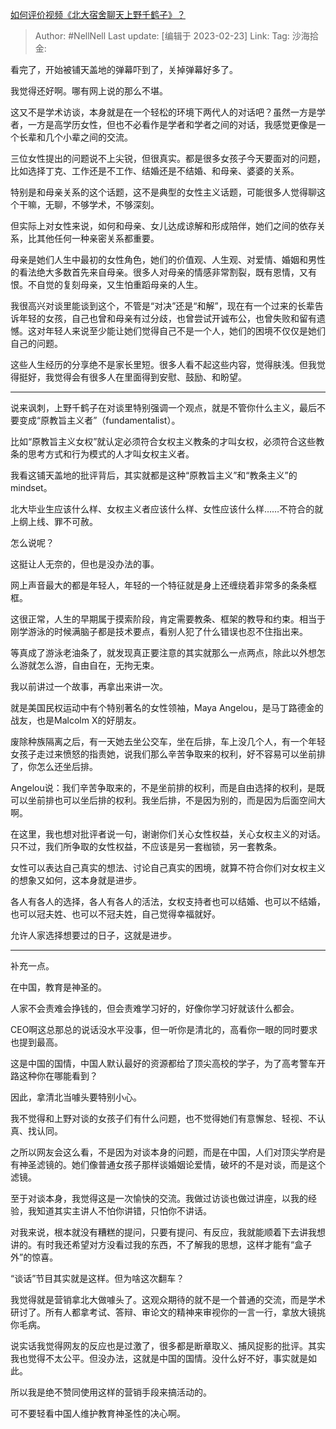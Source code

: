 [如何评价视频《北大宿舍聊天上野千鹤子》？](https://www.zhihu.com/question/584862213/answer/2905241168)

> Author: #NellNell
> Last update: [编辑于 2023-02-23]
> Link:
> Tag:
> 沙海拾金:

看完了，开始被铺天盖地的弹幕吓到了，关掉弹幕好多了。

我觉得还好啊。哪有网上说的那么不堪。

这又不是学术访谈，本身就是在一个轻松的环境下两代人的对话吧？虽然一方是学者，一方是高学历女性，但也不必看作是学者和学者之间的对话，我感觉更像是一个长辈和几个小辈之间的交流。

三位女性提出的问题说不上尖锐，但很真实。都是很多女孩子今天要面对的问题，比如选择丁克、工作还是不工作、结婚还是不结婚、和母亲、婆婆的关系。

特别是和母亲关系的这个话题，这不是典型的女性主义话题，可能很多人觉得聊这个干嘛，无聊，不够学术，不够深刻。

但实际上对女性来说，如何和母亲、女儿达成谅解和形成陪伴，她们之间的依存关系，比其他任何一种亲密关系都重要。

母亲是她们人生中最初的女性角色，她们的价值观、人生观、对爱情、婚姻和男性的看法绝大多数首先来自母亲。很多人对母亲的情感非常割裂，既有恩情，又有恨。不自觉的复刻母亲，又生怕重蹈母亲的人生。

我很高兴对谈里能谈到这个，不管是“对决”还是“和解”，现在有一个过来的长辈告诉年轻的女孩，自己也曾和母亲有过分歧，也曾尝试开诚布公，也曾失败和留有遗憾。这对年轻人来说至少能让她们觉得自己不是一个人，她们的困境不仅仅是她们自己的问题。

这些人生经历的分享绝不是家长里短。很多人看不起这些内容，觉得肤浅。但我觉得挺好，我觉得会有很多人在里面得到安慰、鼓励、和盼望。

---

说来讽刺，上野千鹤子在对谈里特别强调一个观点，就是不管你什么主义，最后不要变成“原教旨主义者”（fundamentalist）。

比如“原教旨主义女权”就认定必须符合女权主义教条的才叫女权，必须符合这些教条的思考方式和行为模式的人才叫女权主义者。

我看这铺天盖地的批评背后，其实就都是这种“原教旨主义”和“教条主义”的mindset。

北大毕业生应该什么样、女权主义者应该什么样、女性应该什么样……不符合的就上纲上线、罪不可赦。

怎么说呢？

这挺让人无奈的，但也是没办法的事。

网上声音最大的都是年轻人，年轻的一个特征就是身上还缠绕着非常多的条条框框。

这很正常，人生的早期属于摸索阶段，肯定需要教条、框架的教导和约束。相当于刚学游泳的时候满脑子都是技术要点，看别人犯了什么错误也忍不住指出来。

等真成了游泳老油条了，就发现真正要注意的其实就那么一点两点，除此以外想怎么游就怎么游，自由自在，无拘无束。

我以前讲过一个故事，再拿出来讲一次。

就是美国民权运动中有个特别著名的女性领袖，Maya Angelou，是马丁路德金的战友，也是Malcolm X的好朋友。

废除种族隔离之后，有一天她去坐公交车，坐在后排，车上没几个人，有一个年轻女孩子走过来愤怒的指责她，说我们那么辛苦争取来的权利，好不容易可以坐前排了，你怎么还坐后排。

Angelou说：我们辛苦争取来的，不是坐前排的权利，而是自由选择的权利，是既可以坐前排也可以坐后排的权利。我坐后排，不是因为别的，而是因为后面空间大啊。

在这里，我也想对批评者说一句，谢谢你们关心女性权益，关心女权主义的对话。只不过，我们所争取的女性权益，不应该是另一套枷锁，另一套教条。

女性可以表达自己真实的想法、讨论自己真实的困境，就算不符合你们对女权主义的想象又如何，这本身就是进步。

各人有各人的选择，各人有各人的活法，女权支持者也可以结婚、也可以不结婚，也可以冠夫姓、也可以不冠夫姓，自己觉得幸福就好。

允许人家选择想要过的日子，这就是进步。

---

补充一点。

在中国，教育是神圣的。

人家不会责难会挣钱的，但会责难学习好的，好像你学习好就该什么都会。

CEO啊这总那总的说话没水平没事，但一听你是清北的，高看你一眼的同时要求也提到最高。

这是中国的国情，中国人默认最好的资源都给了顶尖高校的学子，为了高考警车开路这种你在哪能看到？

因此，拿清北当噱头要特别小心。

我不觉得和上野对谈的女孩子们有什么问题，也不觉得她们有意懈怠、轻视、不认真、找认同。

之所以网友会这么看，不是因为对谈本身的问题，而是在中国，人们对顶尖学府是有神圣滤镜的。她们像普通女孩子那样谈婚姻论爱情，破坏的不是对谈，而是这个滤镜。

至于对谈本身，我觉得这是一次愉快的交流。我做过访谈也做过讲座，以我的经验，我知道其实主讲人不怕你讲错，只怕你不讲话。

对我来说，根本就没有糟糕的提问，只要有提问、有反应，我就能顺着下去讲我想讲的。有时我还希望对方没看过我的东西，不了解我的思想，这样才能有“盒子外”的惊喜。

“谈话”节目其实就是这样。但为啥这次翻车？

我觉得就是营销拿北大做噱头了。这观众期待的就不是一个普通的交流，而是学术研讨了。所有人都拿考试、答辩、审论文的精神来审视你的一言一行，拿放大镜挑你毛病。

说实话我觉得网友的反应也是过激了，很多都是断章取义、捕风捉影的批评。其实我也觉得不太公平。但没办法，这就是中国的国情。没什么好不好，事实就是如此。

所以我是绝不赞同使用这样的营销手段来搞活动的。

可不要轻看中国人维护教育神圣性的决心啊。

